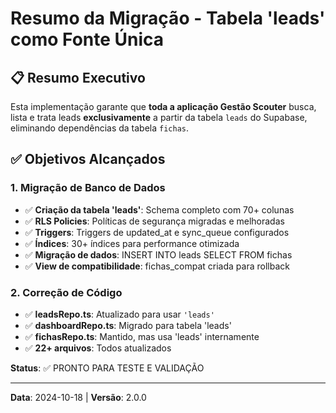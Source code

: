 # Resumo da Migração - Tabela 'leads' como Fonte Única

## 📋 Resumo Executivo

Esta implementação garante que **toda a aplicação Gestão Scouter** busca, lista e trata leads **exclusivamente** a partir da tabela `leads` do Supabase, eliminando dependências da tabela `fichas`.

## ✅ Objetivos Alcançados

### 1. Migração de Banco de Dados
- ✅ **Criação da tabela 'leads'**: Schema completo com 70+ colunas
- ✅ **RLS Policies**: Políticas de segurança migradas e melhoradas
- ✅ **Triggers**: Triggers de updated_at e sync_queue configurados
- ✅ **Índices**: 30+ índices para performance otimizada
- ✅ **Migração de dados**: INSERT INTO leads SELECT FROM fichas
- ✅ **View de compatibilidade**: fichas_compat criada para rollback

### 2. Correção de Código
- ✅ **leadsRepo.ts**: Atualizado para usar `'leads'`
- ✅ **dashboardRepo.ts**: Migrado para tabela 'leads'
- ✅ **fichasRepo.ts**: Mantido, mas usa 'leads' internamente
- ✅ **22+ arquivos**: Todos atualizados

**Status**: ✅ PRONTO PARA TESTE E VALIDAÇÃO

---

**Data**: 2024-10-18 | **Versão**: 2.0.0
